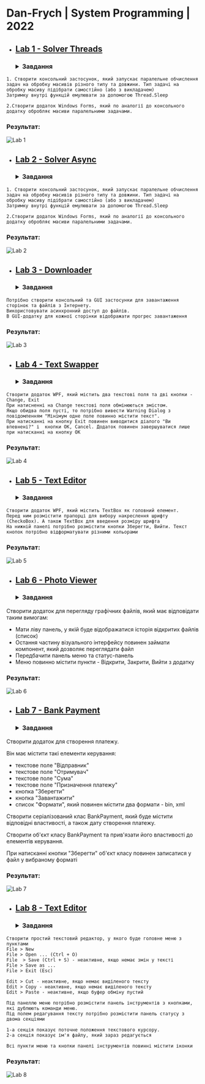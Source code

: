 # Dan-Frych | System Programming | 2022

* ## [Lab 1 - Solver Threads](Resources/Lab1.png)
    ###  <details><summary>Завдання</summary>
<p>

    1. Створити консольний застосунок, який запускає паралельне обчислення задач на обробку масивів різного типу та довжини. Тип задачі на обробку масиву підібрати самостійно (або з викладачем)
    Затримку внутрі функцій емулювати за допомогою Thread.Sleep

    2.Створити додаток Windows Forms, який по аналогії до консольного додатку обробляє масиви паралельними задачами.


### Результат:

![Lab 1](Resources/Lab1.png)

</p>
</details>

* ## [Lab 2 - Solver Async](Resources/Lab2.png)
    ###  <details><summary>Завдання</summary>
<p>

    1. Створити консольний застосунок, який запускає паралельне обчислення задач на обробку масивів різного типу та довжини. Тип задачі на обробку масиву підібрати самостійно (або з викладачем)
    Затримку внутрі функцій емулювати за допомогою Thread.Sleep

    2.Створити додаток Windows Forms, який по аналогії до консольного додатку обробляє масиви паралельними задачами.


### Результат:

![Lab 2](Resources/Lab2.png)

* ## [Lab 3 - Downloader](Resources/Lab3.png)
    ###  <details><summary>Завдання</summary>
<p>

    Потрібно створити консольний та GUI застосунки для завантаження сторінок та файлів з Інтернету.
    Використовувати асинхронний доступ до файлів.
    В GUI-додатку для кожної сторінки відображати прогрес завантаження


### Результат:

![Lab 3](Resources/Lab3.png)

</p>
</details>

* ## [Lab 4 - Text Swapper](Resources/Lab4.png)
    ###  <details><summary>Завдання</summary>
<p>

    Створити додаток WPF, який містить два текстові поля та дві кнопки - Change, Exit
    При натисненні на Change текстові поля обмінюються змістом.
    Якщо обидва поля пусті, то потрібно вивести Warning Dialog з повідомленням "Мінімум одне поле повинно містити текст".
    При натисканні на кнопку Exit повинен виводитися діалого "Ви впевнені?" і  кнопки OK, Cancel. Додаток повинен завершуватися лише при натисканні на кнопку ОК


### Результат:

![Lab 4](Resources/Lab4.png)

</p>
</details>



* ## [Lab 5 - Text Editor](Resources/Lab5.png)

    ###  <details><summary>Завдання</summary>
<p>

    Створити додаток WPF, який містить TextBox як головний елемент.
    Перед ним розмістити прапорці для вибору накреслення шрифту (CheckoBox). А також TextBox для введення розміру шрифта
    На нижній панелі потрібно розмістити кнопки Зберегти, Вийти. Текст кнопок потрібно відформатувати різними кольорами


### Результат:

![Lab 5](Resources/Lab5.png)

</p>
</details>

* ## [Lab 6 - Photo Viewer](Resources/Lab6.png)
   ###  <details><summary>Завдання</summary>
<p>
    Створити додаток для перегляду графічних файлів, який має відповідати таким вимогам:

* Мати ліву панель, у якій буде відображатися історія відкритих файлів (список)
* Остання частину візуального інтерфейсу повинен займати компонент, який дозволяє переглядати файл
* Передбачити панель меню та статус-панель
* Меню повинно містити пункти - Відкрити, Закрити, Вийти з додатку

### Результат:

![Lab 6](Resources/Lab6.png)

</p>
</details>

* ## [Lab 7 - Bank Payment](Resources/Lab7.png)
    ###  <details><summary>Завдання</summary>
<p>

  Створити додаток для створення платежу.

Він має містити такі елементи керування:

* текстове поле "Відправник"
* текстове поле "Отримувач"
* текстове поле "Сума"
* текстове поле "Призначення платежу"
* кнопка "Зберегти"
* кнопка "Завантажити"
* список "Формати", який повинен містити два формати - bin, xml

Створити серіалізований клас BankPayment, який буде містити відповідні властивості, а також дату створення платежу.

Створити об'єкт класу BankPayment та прив'язати його властивості до елементів керування.

При натисканні кнопки "Зберегти" об'єкт класу повинен записатися у файл у вибраному форматі


### Результат:

![Lab 7](Resources/Lab7.png)

</p>
</details>

* ## [Lab 8 - Text Editor](Resources/Lab8.png)

    ###  <details><summary>Завдання</summary>
<p>

    Створити простий текстовий редактор, у якого буде головне меню з пунктами
    File > New
    File > Open ... (Ctrl + O)
    File  > Save (Ctrl + S) - неактивне, якщо немає змін у тексті
    File > Save as ...
    File > Exit (Esc)

    Edit > Cut - неактивне, якщо немає виділеного тексту
    Edit > Copy - неактивне, якщо немає виділеного тексту
    Edit > Paste - неактивне, якщо буфер обміну пустий

    Під панеллю меню потрібно розмістити панель інструментів з кнопками, які дублюють команди меню.
    Під полем редагування тексту потрібно розмістити панель статусу з двома секціями

    1-а секція показує поточне положення текстового курсору.
    2-а секція показує ім'я файлу, який зараз редагується

    Всі пункти меню та кнопки панелі інструментів повинні містити іконки


### Результат:

![Lab 8](Resources/Lab8.png)

</p>
</details>

